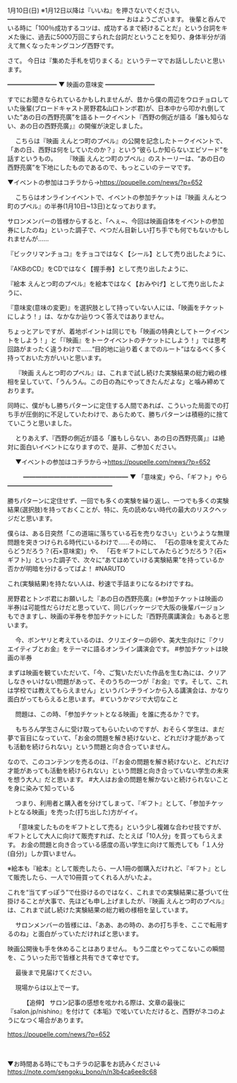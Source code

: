 1月10日(日) ※1月12日以降は『いいね』を押さないでください。
━━━━━━━━━━━━━━━━━━━
おはようございます。
後輩と呑んでいる時に「100％成功するコツは、成功するまで続けることだ」という台詞をキメた後に、過去に5000万回こすられた台詞だということを知り、身体半分が消えて無くなったキングコング西野です。

さて。
今日は『集めた手札を切りまくる』というテーマでお話ししたいと思います。


━━━━━━━━
▼ 映画の意味変
━━━━━━━━

すでにお聞きなられているかもしれませんが、昔から僕の周辺をウロチョロしていた後輩(ブロードキャスト房野君&山口トンボ君)が、日本中から叩かれ倒していた“あの日の西野亮廣”を語るトークイベント『西野の側近が語る「誰も知らない、あの日の西野亮廣」』の開催が決定しました。

　
こちらは『映画 えんとつ町のプペル』の公開を記念したトークイベントで、「あの日、西野は何をしていたのか？」という“彼らしか知らないエピソード”を話すというもの。
　
『映画 えんとつ町のプペル』のストーリーは、“あの日の西野亮廣”を下地にしたものであるので、もっとこいのテーマです。

▼イベントの参加はコチラから→https://poupelle.com/news/?p=652

　
こちらはオンラインイベントで、イベントの参加チケットは『映画 えんとつ町のプペル』の半券(1月10日~13日)となっております。

サロンメンバーの皆様からすると、「へぇ~、今回は映画自体をイベントの参加券にしたのね」といった調子で、べつだん目新しい打ち手でも何でもないかもしれませんが……

『ビックリマンチョコ』をチョコではなく【シール】として売り出したように、

『AKBのCD』をCDではなく【握手券】として売り出したように、

『絵本 えんとつ町のプペル』を絵本ではなく【おみやげ】として売り出したように、　

『意味変(意味の変更)』を選択肢として持っていない人には、「映画をチケットにしよう！」は、なかなか辿りつく答えではありません。

ちょっとアレですが、着地ポイントは同じでも「映画の特典としてトークイベントをしよう！」と「『映画』をトークイベントのチケットにしよう！」では思考回路がまったく違うわけで……“目的地に辿り着くまでのルート”はなるべく多く持っておいた方がいいと思います。

　
『映画 えんとつ町のプペル』は、これまで試し続けた実験結果の総力戦の様相を呈していて、「うんうん。この日の為にやってきたんだよな」と噛み締めております。

同時に、僕がもし勝ちパターンに定住する人間であれば、こういった局面での打ち手が圧倒的に不足していたわけで、あらためて、勝ちパターンは積極的に捨てていこうと思いました。

　
とりあえず、『西野の側近が語る「誰もしらない、あの日の西野亮廣」』は絶対に面白いイベントになりますので、是非、ご参加ください。

　
▼イベントの参加はコチラから→https://poupelle.com/news/?p=652

　
　
━━━━━━━━━━━━━━━━━
▼ 「意味変」やら、「ギフト」やら
━━━━━━━━━━━━━━━━━

勝ちパターンに定住せず、一回でも多くの実験を繰り返し、一つでも多くの実験結果(選択肢)を持っておくことが、特に、先の読めない時代の最大のリスクヘッジだと思います。

僕らは、ある日突然「この道端に落ちている石を売りなさい」というような無理問題を突きつけられる時代にいるわけで……その時に、
「石の意味を変えてみたらどうだろう？(石×意味変)」や、
「石をギフトにしてみたらどうだろう？(石×ギフト)」といった調子で、次々に“あてはめていける実験結果”を持っているか否かが明暗を分けるってばよ！
#NARUTO

これ(実験結果)を持たない人は、秒速で手詰まりになるわけですね。
　

房野君とトンボ君にお願いした『あの日の西野亮廣』(※参加チケットは映画の半券)は可能性だらけだと思っていて、同じパッケージで大阪の後輩バージョンもできますし、映画の半券を参加チケットにした『西野亮廣講演会』もあると思います。

　
今、ボンヤリと考えているのは、クリエイターの卵や、美大生向けに『クリエイティブとお金』をテーマに語るオンライン講演会です。
#参加チケットは映画の半券

まずは映画を観ていただいて、「今、ご覧いただいた作品を生む為には、クリアしなきゃいけない問題があって、そのうちの一つが『お金』です。そして、これは学校では教えてもらえません」というパンチラインから入る講演会は、かなり面白がってもらえると思います。
#ていうかマジで大切なこと

　
問題は、この時、「参加チケットとなる映画」を誰に売るか？です。

　
もちろん学生さんに受け取ってもらいたいのですが、おそらく学生は、まだ夢で盲目になっていて、「お金の問題を解き続けないと、どれだけ才能があっても活動を続けられない」という問題と向き合っていません。

なので、このコンテンツを売るのは、『「お金の問題を解き続けないと、どれだけ才能があっても活動を続けられない」という問題と向き合っていない学生の未来を想う大人』だと思います。
#大人はお金の問題を解かないと続けられないことを身に染みて知っている

　
つまり、利用者と購入者を分けてしまって、『ギフト』として、「参加チケットとなる映画」を売った(打ち出した)方がイイ。

　
「意味変したものをギフトとして売る」という少し複雑な合わせ技ですが、ギフトとして大人に向けて販売すれば、たとえば「10人分」を買ってもらえます。
お金の問題と向き合っている感度の高い学生に向けて販売しても「１人分(自分)」しか買いません。

※絵本も『絵本』として販売したら、一人1冊の御購入だけれど、『ギフト』として販売したら、一人で10冊買ってくれる人がいたよ。

これを“当てずっぽう”で仕掛けるのではなく、これまでの実験結果に基づいて仕掛けることが大事で、先ほども申し上げましたが、『映画 えんとつ町のプペル』は、これまで試し続けた実験結果の総力戦の様相を呈しています。

　
サロンメンバーの皆様には、「ああ、あの時の、あの打ち手を、ここで転用するのね」と面白がっていただければと思います。

映画公開後も手を休めることはありません。
もう二度とやってこないこの瞬間を、こういった形で皆様と共有できて幸せです。

　
最後まで見届けてください。

　
現場からは以上でーす。

　
　
【追伸】
サロン記事の感想を呟かれる際は、文章の最後に『salon.jp/nishino』を付けて《本垢》で呟いていただけると、西野がネコのようになつく場合があります。

https://poupelle.com/news/?p=652

　

▼お時間ある時にでもコチラの記事をお読みください↓
 https://note.com/sengoku_bono/n/n3b4ca6ee8c68
